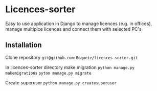 # Licences-sorter
Easy to use application in Django to manage licences (e.g. in offices),
manage multiplce licences and connect them with selected PC's

## Installation

Clone repository
`git@github.com:Boquete/licences-sorter.git`

In licences-sorter directory make migration
`python manage.py makemigrations`
`pyton manage.py migrate`

Create superuser
`python manage.py createsuperuser`
